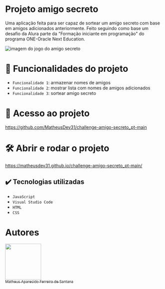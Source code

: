 # Projeto amigo secreto
Uma aplicação feita para ser capaz de sortear um amigo secreto com base em amigos adicionados anteriormente.
Feito seguindo como base um desafio da Alura parte da "Formação iniciante em programação" do programa ONE-Oracle Next Education.

![imagem do jogo do amigo secreto](https://github.com/user-attachments/assets/ac6632d0-71ad-4c71-8913-00b28a22cabb)

# :hammer: Funcionalidades do projeto

- `Funcionalidade 1`: armazenar nomes de amigos
- `Funcionalidade 2`: mostrar lista com nomes de amigos adicionados
- `Funcionalidade 3`: sortear amigo secreto

# 📁 Acesso ao projeto

https://github.com/MatheusDev31/challenge-amigo-secreto_pt-main

# 🛠️ Abrir e rodar o projeto

https://matheusdev31.github.io/challenge-amigo-secreto_pt-main/

## ✔️ Tecnologias utilizadas

- ``JavaScript``
- ``Visual Studio Code``
- ``HTML``
- ``CSS``

# Autores

[<img loading="lazy" src="https://github.com/user-attachments/assets/b3db51a0-2bae-4cc6-8525-876f2aa321f8" width=115><br><sub>Matheus Aparecido Ferreira de Santana</sub>](https://github.com/MatheusDev31)
